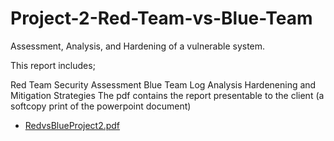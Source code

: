 # Project-2-Red-Team-vs-Blue-Team

Assessment, Analysis, and Hardening of a vulnerable system.

This report includes;

Red Team Security Assessment
Blue Team Log Analysis
Hardenening and Mitigation Strategies
The pdf contains the report presentable to the client (a softcopy print of the powerpoint document)

* [RedvsBlueProject2.pdf](https://https://docs.google.com/presentation/d/1hI4nO7akctnwHXlAM-ma9Et5IwTJemWT/edit#slide=id.p1)
